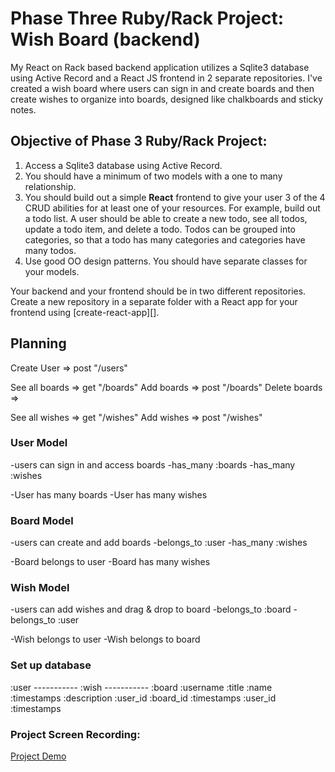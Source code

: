 # Phase Three Ruby/Rack Project: Wish Board (backend)

My React on Rack based backend application utilizes a Sqlite3 database using Active Record and a React JS frontend in 2 separate repositories. I've created a wish board where users can sign in and create boards and then create wishes to organize into boards, designed like chalkboards and sticky notes.

## Objective of Phase 3 Ruby/Rack Project:

1. Access a Sqlite3 database using Active Record.
2. You should have a minimum of two models with a one to many relationship.
3. You should build out a simple **React** frontend to give your user 3 of the 4
   CRUD abilities for at least one of your resources. For example, build out a
   todo list. A user should be able to create a new todo, see all todos,
   update a todo item, and delete a todo. Todos can be grouped into categories,
   so that a todo has many categories and categories have many todos.
4. Use good OO design patterns. You should have separate classes for your
   models.

Your backend and your frontend should be in two different repositories. Create a
new repository in a separate folder with a React app for your frontend using
[create-react-app][].

## Planning

Create User       =>     post "/users"

See all boards    =>     get "/boards"
Add boards        =>     post "/boards"
Delete boards  =>     

See all wishes     =>     get "/wishes"
Add wishes         =>     post "/wishes"  

### User Model
   -users can sign in and access boards
   -has_many :boards
   -has_many :wishes

   -User has many boards
   -User has many wishes


### Board Model
   -users can create and add boards
   -belongs_to :user
   -has_many :wishes

   -Board belongs to user
   -Board has many wishes


### Wish Model
   -users can add wishes and drag & drop to board
   -belongs_to :board
   -belongs_to :user

   -Wish belongs to user
   -Wish belongs to board

### Set up database

:user ----------- :wish ----------- :board
  :username        :title            :name  
  :timestamps      :description      :user_id 
                   :board_id         :timestamps
                   :user_id
                   :timestamps

### Project Screen Recording:
<a href="https://www.dropbox.com/s/9ushiwo2zg4a7p6/Phase%203%20Project%20Screen%20Recording.mov?dl=0" target="_blank">Project Demo</a>

